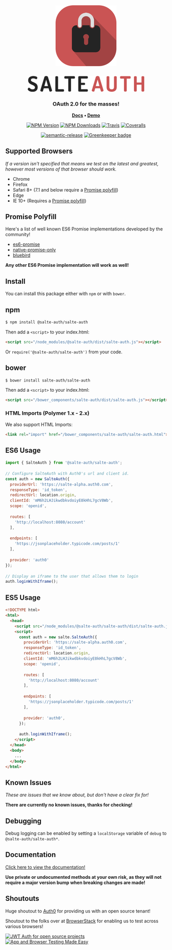 <h2 align="center">
  <div>
    <a href="https://github.com/salte-auth/logos">
      <img height="190px" src="https://raw.githubusercontent.com/salte-auth/logos/master/images/logo.svg?sanitize=true">
      <br>
      <br>
      <img height="50px" src="https://raw.githubusercontent.com/salte-auth/logos/master/images/%40salte-auth/salte-auth.svg?sanitize=true">
    </a>
  </div>
</h2>

<h3 align="center">
	OAuth 2.0 for the masses!
</h3>

<p align="center">
	<strong>
		<!-- <a href="https://salte.io">Website</a> -->
		<!-- • -->
		<a href="https://salte-auth.github.io/salte-auth">Docs</a>
		•
		<a href="https://salte-auth-demo.glitch.me">Demo</a>
	</strong>
</p>

<div align="center">

  [![NPM Version][npm-version-image]][npm-url]
  [![NPM Downloads][npm-downloads-image]][npm-url]
  [![Travis][travis-ci-image]][travis-ci-url]
  [![Coveralls][coveralls-image]][coveralls-url]

  [![semantic-release][semantic-release-image]][semantic-release-url]
  [![Greenkeeper badge][greenkeeper-image]][greenkeeper-url]
  
</div>

## Supported Browsers

_If a version isn't specified that means we test on the latest and greatest, however most versions of that browser should work._

- Chrome
- Firefox
- Safari 8+ (7.1 and below require a [Promise polyfill](#promise-polyfill))
- Edge
- IE 10+ (Requires a [Promise polyfill](#promise-polyfill))

## Promise Polyfill

Here's a list of well known ES6 Promise implementations developed by the community!

* [es6-promise](https://www.npmjs.com/package/es6-promise)
* [native-promise-only](https://www.npmjs.com/package/native-promise-only)
* [bluebird](https://www.npmjs.com/package/bluebird)

**Any other ES6 Promise implementation will work as well!**

## Install

You can install this package either with `npm` or with `bower`.

## npm

```sh
$ npm install @salte-auth/salte-auth
```

Then add a `<script>` to your index.html:

```html
<script src="/node_modules/@salte-auth/dist/salte-auth.js"></script>
```

Or `require('@salte-auth/salte-auth')` from your code.

## bower

```sh
$ bower install salte-auth/salte-auth
```

Then add a `<script>` to your index.html:

```html
<script src="/bower_components/salte-auth/dist/salte-auth.js"></script>
```

### HTML Imports (Polymer 1.x - 2.x)

We also support HTML Imports:

```html
<link rel="import" href="/bower_components/salte-auth/salte-auth.html">
```

## ES6 Usage

```js
import { SalteAuth } from '@salte-auth/salte-auth';

// Configure SalteAuth with Auth0's url and client id.
const auth = new SalteAuth({
  providerUrl: 'https://salte-alpha.auth0.com',
  responseType: 'id_token',
  redirectUrl: location.origin,
  clientId: 'mM6h2LHJikwdbkvdoiyE8kHhL7gcV8Wb',
  scope: 'openid',

  routes: [
    'http://localhost:8080/account'
  ],

  endpoints: [
    'https://jsonplaceholder.typicode.com/posts/1'
  ],

  provider: 'auth0'
});

// Display an iframe to the user that allows them to login
auth.loginWithIframe();
```

## ES5 Usage

```html
<!DOCTYPE html>
<html>
  <head>
    <script src="/node_modules/@salte-auth/salte-auth/dist/salte-auth.js"></script>
    <script>
      const auth = new salte.SalteAuth({
        providerUrl: 'https://salte-alpha.auth0.com',
        responseType: 'id_token',
        redirectUrl: location.origin,
        clientId: 'mM6h2LHJikwdbkvdoiyE8kHhL7gcV8Wb',
        scope: 'openid',
        
        routes: [
          'http://localhost:8080/account'
        ],

        endpoints: [
          'https://jsonplaceholder.typicode.com/posts/1'
        ],

        provider: 'auth0',
      });

      auth.loginWithIframe();
    </script>
  </head>
  <body>
    ...
  </body>
</html>
```

## Known Issues

_These are issues that we know about, but don't have a clear fix for!_

**There are currently no known issues, thanks for checking!**

## Debugging

Debug logging can be enabled by setting a `localStorage` variable of `debug` to `@salte-auth/salte-auth*`.

## Documentation

[Click here to view the documentation!](https://salte-auth.github.io/salte-auth/)

**Use private or undocumented methods at your own risk, as they will not require a major version bump when breaking changes are made!**

## Shoutouts

Huge shoutout to [Auth0](https://auth0.com/?utm_source=oss&utm_medium=gp&utm_campaign=oss) for providing us with an open source tenant!

Shoutout to the folks over at [BrowserStack](https://browserstack.com) for enabling us to test across various browsers!

<a href="https://auth0.com/?utm_source=oss&utm_medium=gp&utm_campaign=oss" target="_blank" alt="Single Sign On & Token Based Authentication - Auth0">
  <img width="150" alt="JWT Auth for open source projects" src="https://cdn.auth0.com/oss/badges/a0-badge-dark.png"/>
</a>
<br>
<a href="https://www.browserstack.com">
  <img width="150" alt="App and Browser Testing Made Easy" src="https://camo.githubusercontent.com/8a50997157aa6fe37f4d3526e8c40a4805522902/687474703a2f2f666f756e646174696f6e2e7a7572622e636f6d2f73697465732f646f63732f6173736574732f696d672f6c6f676f732f62726f777365722d737461636b2e737667">
</a>

[npm-version-image]: https://img.shields.io/npm/v/@salte-auth/salte-auth.svg?style=flat
[npm-downloads-image]: https://img.shields.io/npm/dm/@salte-auth/salte-auth.svg?style=flat
[npm-url]: https://npmjs.org/package/@salte-auth/salte-auth

[travis-ci-image]: https://img.shields.io/travis/com/salte-auth/salte-auth/master.svg?style=flat
[travis-ci-url]: https://travis-ci.com/salte-auth/salte-auth

[coveralls-image]: https://img.shields.io/coveralls/salte-auth/salte-auth/master.svg
[coveralls-url]: https://coveralls.io/github/salte-auth/salte-auth?branch=master

[commitizen-image]: https://img.shields.io/badge/commitizen-friendly-brightgreen.svg
[commitizen-url]: https://commitizen.github.io/cz-cli/

[semantic-release-url]: https://github.com/semantic-release/semantic-release
[semantic-release-image]: https://img.shields.io/badge/%20%20%F0%9F%93%A6%F0%9F%9A%80-semantic--release-e10079.svg

[greenkeeper-image]: https://badges.greenkeeper.io/salte-auth/salte-auth.svg
[greenkeeper-url]: https://greenkeeper.io
